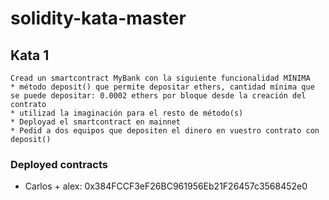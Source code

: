 # solidity-kata-master

## Kata 1

```
Cread un smartcontract MyBank con la siguiente funcionalidad MÍNIMA
* método deposit() que permite depositar ethers, cantidad mínima que se puede depositar: 0.0002 ethers por bloque desde la creación del contrato
* utilizad la imaginación para el resto de método(s)
* Deployad el smartcontract en mainnet
* Pedid a dos equipos que depositen el dinero en vuestro contrato con deposit()
```

### Deployed contracts

* Carlos + alex: 0x384FCCF3eF26BC961956Eb21F26457c3568452e0
